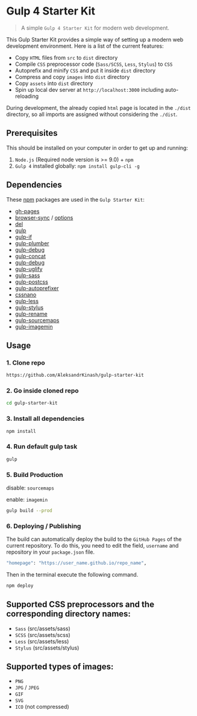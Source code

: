 # Gulp 4 Starter Kit

> A simple `Gulp 4 Starter Kit` for modern web development.

This Gulp Starter Kit provides a simple way of setting up a modern web development environment. Here is a list of the current features:
 - Copy `HTML` files from `src` to `dist` directory
 - Compile `CSS` preprocessor code (`Sass/SCSS`, `Less`, `Stylus`) to `CSS`
 - Autoprefix and minify `CSS` and put it inside `dist` directory
 - Compress and copy `images` into `dist` directory
 - Copy `assets` into `dist` directory
 - Spin up local dev server at `http://localhost:3000` including auto-reloading

During development, the already copied `html` page is located in the `./dist` directory, so all imports are assigned without considering the `./dist`.


## Prerequisites
This should be installed on your computer in order to get up and running:

1. `Node.js` (Required node version is >= 9.0) + `npm`
1. `Gulp 4` installed globally: `npm install gulp-cli -g`


## Dependencies
These [npm](https://www.npmjs.com/) packages are used in the `Gulp Starter Kit`:
   - [gh-pages](https://www.npmjs.com/package/gh-pages)
   - [browser-sync](https://www.browsersync.io/docs/gulp) / [options](https://www.browsersync.io/docs/options)
   - [del](https://github.com/sindresorhus/del)
   - [gulp](https://github.com/gulpjs/gulp)
   - [gulp-if](https://github.com/robrich/gulp-if)
   - [gulp-plumber](https://github.com/floatdrop/gulp-plumber)
   - [gulp-debug](https://github.com/sindresorhus/gulp-debug)
   - [gulp-concat](https://github.com/gulp-community/gulp-concat)
   - [gulp-debug](https://github.com/sindresorhus/gulp-debug)
   - [gulp-uglify](https://github.com/terinjokes/gulp-uglify)
   - [gulp-sass](https://github.com/dlmanning/gulp-sass)
   - [gulp-postcss](https://github.com/postcss/gulp-postcss)
   - [gulp-autoprefixer](https://github.com/sindresorhus/gulp-autoprefixer)
   - [cssnano](https://github.com/cssnano/cssnano)
   - [gulp-less](https://github.com/gulp-community/gulp-less)
   - [gulp-stylus](https://github.com/stevelacy/gulp-stylus)
   - [gulp-rename](https://github.com/hparra/gulp-rename)
   - [gulp-sourcemaps](https://github.com/gulp-sourcemaps/gulp-sourcemaps)
   - [gulp-imagemin](https://github.com/sindresorhus/gulp-imagemin)


## Usage
### 1. Clone repo
```bash
https://github.com/AleksandrKinash/gulp-starter-kit
```
### 2. Go inside cloned repo
```bash
cd gulp-starter-kit
```

### 3. Install all dependencies
```bash
npm install
```

### 4. Run default gulp task
```bash
gulp
```

### 5. Build Production
disable: `sourcemaps`

enable: `imagemin`
```bash
gulp build --prod
```

### 6. Deploying / Publishing
The build can automatically deploy the build to the `GitHub Pages` of the current repository. To do this, you need to edit the field, `username` and repository in your `package.json` file.
```bash
"homepage": "https://user_name.github.io/repo_name",
```
Then in the terminal execute the following command.
```bash
npm deploy
```

## Supported CSS preprocessors and the corresponding directory names:
  - `Sass` (src/assets/sass)
  - `SCSS` (src/assets/scss)
  - `Less` (src/assets/less)
  - `Stylus` (src/assets/stylus)


## Supported types of images:
  - `PNG`
  - `JPG` / `JPEG`
  - `GIF`
  - `SVG`
  - `ICO` (not compressed)
